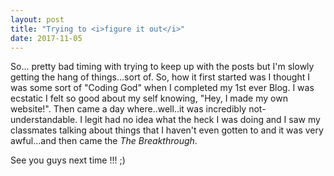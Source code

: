 ```yaml
---
layout: post
title: "Trying to <i>figure it out</i>"
date: 2017-11-05
---
```


So... pretty bad timing with trying to keep up with the posts but I'm slowly getting the hang of things...sort of. So, how it first started was I thought I was some sort of "Coding God" when I completed my 1st ever Blog. I was ecstatic I felt so good about my self knowing, "Hey, I made my own website!".  Then came a day where..well..it was incredibly not-understandable. I legit had no idea what the heck I was doing and I saw my classmates talking about things that I haven't even gotten to and it was very awful...and then came the <i>The Breakthrough</i>.

<div id="footer2">
<p> See you guys next time !!! ;) </p>
</div>
